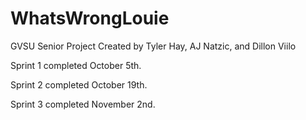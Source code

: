 # WhatsWrongLouie
GVSU Senior Project Created by Tyler Hay, AJ Natzic, and Dillon Viilo

Sprint 1 completed October 5th.

Sprint 2 completed October 19th.

Sprint 3 completed November 2nd.

